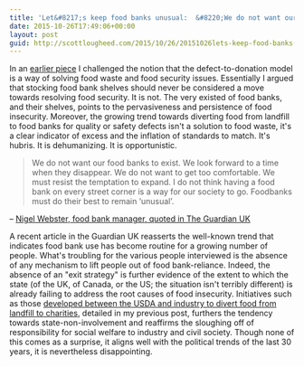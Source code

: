 ```yaml
---
title: 'Let&#8217;s keep food banks unusual:  &#8220;We do not want our food banks to exist&#8221;'
date: 2015-10-26T17:49:06+00:00
layout: post
guid: http://scottlougheed.com/2015/10/26/20151026lets-keep-food-banks-unusual-we-do-not-want-our-food-banks-to-exist/
---
```

In an [earlier piece][1] I challenged the notion that the defect-to-donation model is a way of solving food waste and food security issues. Essentially I argued that stocking food bank shelves should never be considered a move towards resolving food security. It is not. The very existed of food banks, and their shelves, points to the pervasiveness and persistence of food insecurity. Moreover, the growing trend towards diverting food from landfill to food banks for quality or safety defects isn't a solution to food waste, it's a clear indicator of excess and the inflation of standards to match. It's hubris. It is dehumanizing. It is opportunistic.

> We do not want our food banks to exist. We look forward to a time when they disappear. We do not want to get too comfortable. We must resist the temptation to expand. I do not think having a food bank on every street corner is a way for our society to go. Foodbanks must do their best to remain ‘unusual’.

– [Nigel Webster, food bank manager, quoted in The Guardian UK](http://www.theguardian.com/society/2015/oct/21/food-banks-a-lifeline-replacing-mainstream-services)

A recent article in the Guardian UK reasserts the well-known trend that indicates food bank use has become routine for a growing number of people. What's troubling for the various people interviewed is the absence of any mechanism to lift people out of food bank-reliance. Indeed, the absence of an "exit strategy" is further evidence of the extent to which the state (of the UK, of Canada, or the US; the situation isn't terribly different) is already failing to address the root causes of food insecurity. Initiatives such as those [developed between the USDA and industry  to divert food from landfill to charities][2], detailed in my previous post, furthers the tendency towards state-non-involvement and reaffirms the sloughing off of responsibility for social welfare to industry and civil society.  Though none of this comes as a surprise, it aligns well with the political trends of the last 30 years, it is nevertheless disappointing.

   [1]: http://www.scottlougheed.com/blog/2015/9/18/us-is-fixing-food-security-and-food-waste-with-a-bandaid
   [2]: http://www.foodincanada.com/food-business/u-s-announces-first-ever-national-food-waste-reduction-goals-131975/
